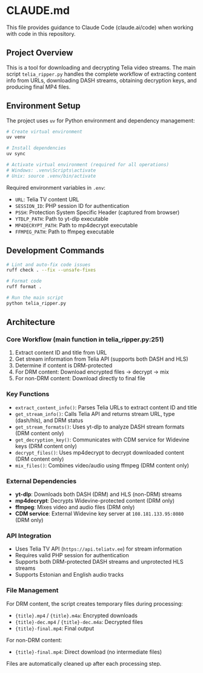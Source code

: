 # CLAUDE.md

This file provides guidance to Claude Code (claude.ai/code) when working with code in this repository.

## Project Overview

This is a tool for downloading and decrypting Telia video streams. The main script `telia_ripper.py` handles the complete workflow of extracting content info from URLs, downloading DASH streams, obtaining decryption keys, and producing final MP4 files.

## Environment Setup

The project uses `uv` for Python environment and dependency management:

```bash
# Create virtual environment
uv venv

# Install dependencies
uv sync

# Activate virtual environment (required for all operations)
# Windows: .venv\Scripts\activate
# Unix: source .venv/bin/activate
```

Required environment variables in `.env`:
- `URL`: Telia TV content URL
- `SESSION_ID`: PHP session ID for authentication
- `PSSH`: Protection System Specific Header (captured from browser)
- `YTDLP_PATH`: Path to yt-dlp executable
- `MP4DECRYPT_PATH`: Path to mp4decrypt executable
- `FFMPEG_PATH`: Path to ffmpeg executable

## Development Commands

```bash
# Lint and auto-fix code issues
ruff check . --fix --unsafe-fixes

# Format code
ruff format .

# Run the main script
python telia_ripper.py
```

## Architecture

### Core Workflow (main function in telia_ripper.py:251)
1. Extract content ID and title from URL
2. Get stream information from Telia API (supports both DASH and HLS)
3. Determine if content is DRM-protected
4. For DRM content: Download encrypted files → decrypt → mix
5. For non-DRM content: Download directly to final file

### Key Functions
- `extract_content_info()`: Parses Telia URLs to extract content ID and title
- `get_stream_info()`: Calls Telia API and returns stream URL, type (dash/hls), and DRM status
- `get_stream_formats()`: Uses yt-dlp to analyze DASH stream formats (DRM content only)
- `get_decryption_key()`: Communicates with CDM service for Widevine keys (DRM content only)
- `decrypt_files()`: Uses mp4decrypt to decrypt downloaded content (DRM content only)
- `mix_files()`: Combines video/audio using ffmpeg (DRM content only)

### External Dependencies
- **yt-dlp**: Downloads both DASH (DRM) and HLS (non-DRM) streams
- **mp4decrypt**: Decrypts Widevine-protected content (DRM only)
- **ffmpeg**: Mixes video and audio files (DRM only)
- **CDM service**: External Widevine key server at `108.181.133.95:8080` (DRM only)

### API Integration
- Uses Telia TV API (`https://api.teliatv.ee`) for stream information
- Requires valid PHP session for authentication
- Supports both DRM-protected DASH streams and unprotected HLS streams
- Supports Estonian and English audio tracks

### File Management
For DRM content, the script creates temporary files during processing:
- `{title}.mp4` / `{title}.m4a`: Encrypted downloads
- `{title}-dec.mp4` / `{title}-dec.m4a`: Decrypted files  
- `{title}-final.mp4`: Final output

For non-DRM content:
- `{title}-final.mp4`: Direct download (no intermediate files)

Files are automatically cleaned up after each processing step.